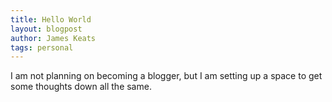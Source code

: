 ```yaml
---
title: Hello World
layout: blogpost
author: James Keats
tags: personal
---
```


I am not planning on becoming a blogger, but I am setting up a space to get some thoughts down all the same.
